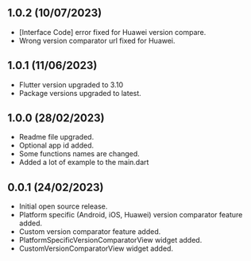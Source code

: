 ## 1.0.2 (10/07/2023)

* [Interface Code] error fixed for Huawei version compare.
* Wrong version comparator url fixed for Huawei.

## 1.0.1 (11/06/2023)

* Flutter version upgraded to 3.10
* Package versions upgraded to latest.

## 1.0.0 (28/02/2023)

* Readme file upgraded.
* Optional app id added.
* Some functions names are changed.
* Added a lot of example to the main.dart

## 0.0.1 (24/02/2023)

* Initial open source release.
* Platform specific (Android, iOS, Huawei) version comparator feature added.
* Custom version comparator feature added.
* PlatformSpecificVersionComparatorView widget added.
* CustomVersionComparatorView widget added.
